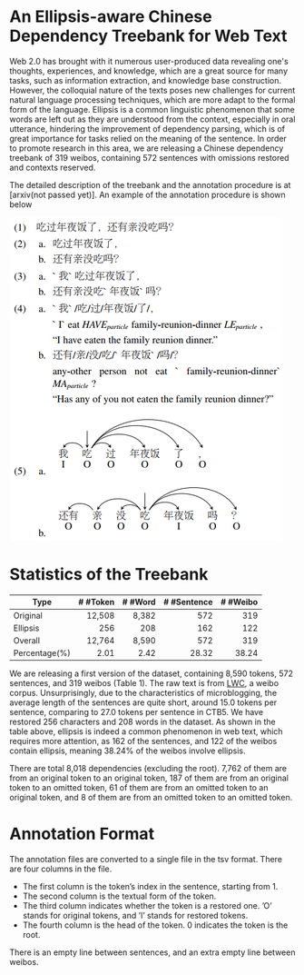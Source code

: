 # An Ellipsis-aware Chinese Dependency Treebank for Web Text

Web 2.0 has brought with it numerous user-produced data revealing one's thoughts, experiences, and knowledge, which are a great source for many tasks, such as information extraction, and knowledge base construction. However, the colloquial nature of the texts poses new challenges for current natural language processing techniques, which are more adapt to the formal form of the language. Ellipsis is a common linguistic phenomenon that some words are left out as they are understood from the context, especially in oral utterance, hindering the improvement of dependency parsing, which is of great importance for tasks relied on the meaning of the sentence. In order to promote research in this area, we are releasing a Chinese dependency treebank of 319 weibos, containing 572 sentences with omissions restored and contexts reserved.

The detailed description of the treebank and the annotation procedure is at [arxiv(not passed yet)]. An example of the annotation procedure is shown below

![An Example of the annotation procedure](./doc/ex.png)

# Statistics of the Treebank

| Type          | # #Token | # #Word | # #Sentence | # #Weibo |
| ------------- | -------: | ------: | ----------: | -------: |
| Original      |   12,508 |   8,382 |         572 |      319 |
| Ellipsis      |      256 |     208 |         162 |      122 |
| Overall       |   12,764 |   8,590 |         572 |      319 |
| Percentage(%) |     2.01 |    2.42 |       28.32 |    38.24 |

We are releasing a first version of the dataset, containing 8,590 tokens, 572 sentences, and 319 weibos (Table 1). The raw text is from [LWC](http://lwc.daanvanesch.nl/), a weibo corpus. Unsurprisingly, due to the characteristics of microblogging, the average length of the sentences are quite short, around 15.0 tokens per sentence, comparing to 27.0 tokens per sentence in CTB5. We have restored 256 characters and 208 words in the dataset. As shown in the table above, ellipsis is indeed a common phenomenon in web text, which requires more attention, as 162 of the sentences, and 122 of the weibos contain ellipsis, meaning 38.24% of the weibos involve ellipsis.

There are total 8,018 dependencies (excluding the root). 7,762 of them are from an original token to an original token, 187 of them are from an original token to an omitted token, 61 of them are from an omitted token to an original token, and 8 of them are from an omitted token to an omitted token. 

# Annotation Format

The annotation files are converted to a single file in the tsv format. There are four columns in the file. 
- The first column is the token’s index in the sentence, starting from 1. 
- The second column is the textual form of the token. 
- The third column indicates whether the token is a restored one. ’O’ stands for original tokens, and ’I’ stands for restored tokens. 
- The fourth column is the head of the token. 0 indicates the token is the root. 

There is an empty line between sentences, and an extra empty line between weibos.